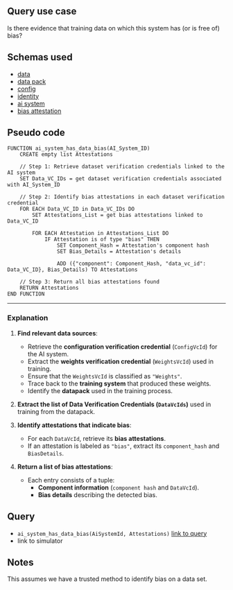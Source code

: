 ## Query use case

Is there evidence that training data on which this system has (or is free of) bias?

## Schemas used

* [data](https://github.com/nqminds/Trusted-AI-BOM/blob/main/packages/schemas/src/taibom-schemas/10-data.v1.0.0.schema.yaml)
* [data pack](https://github.com/nqminds/Trusted-AI-BOM/blob/main/packages/schemas/src/taibom-schemas/20-data-pack.v1.0.0.schema.yaml)
* [config](https://github.com/nqminds/Trusted-AI-BOM/blob/main/packages/schemas/src/taibom-schemas/25-config.v1.0.0.schema.yaml) 
* [identity](https://github.com/nqminds/Trusted-AI-BOM/blob/main/packages/schemas/src/taibom-schemas/5-identity.v1.0.0.schema.yaml)
* [ai system](https://github.com/nqminds/Trusted-AI-BOM/blob/main/packages/schemas/src/taibom-schemas/50-ai-system.v1.0.0.schema.yaml)
* [bias attestation](https://github.com/nqminds/Trusted-AI-BOM/blob/main/packages/schemas/src/taibom-schemas/67-bias-attestation.v1.0.0.schema.yaml)




## Pseudo code 

```
FUNCTION ai_system_has_data_bias(AI_System_ID)
    CREATE empty list Attestations

    // Step 1: Retrieve dataset verification credentials linked to the AI system
    SET Data_VC_IDs = get dataset verification credentials associated with AI_System_ID

    // Step 2: Identify bias attestations in each dataset verification credential
    FOR EACH Data_VC_ID in Data_VC_IDs DO
        SET Attestations_List = get bias attestations linked to Data_VC_ID

        FOR EACH Attestation in Attestations_List DO
            IF Attestation is of type "bias" THEN
                SET Component_Hash = Attestation's component hash
                SET Bias_Details = Attestation's details
                
                ADD ({"component": Component_Hash, "data_vc_id": Data_VC_ID}, Bias_Details) TO Attestations

    // Step 3: Return all bias attestations found
    RETURN Attestations
END FUNCTION

```

---

### **Explanation**
1. **Find relevant data sources**:  
   - Retrieve the **configuration verification credential** (`ConfigVcId`) for the AI system.  
   - Extract the **weights verification credential** (`WeightsVcId`) used in training.  
   - Ensure that the `WeightsVcId` is classified as `"Weights"`.  
   - Trace back to the **training system** that produced these weights.  
   - Identify the **datapack** used in the training process.  

2. **Extract the list of Data Verification Credentials (`DataVcIds`)** used in training from the datapack.  

3. **Identify attestations that indicate bias**:  
   - For each `DataVcId`, retrieve its **bias attestations**.  
   - If an attestation is labeled as `"bias"`, extract its `component_hash` and `BiasDetails`.  

4. **Return a list of bias attestations**:  
   - Each entry consists of a tuple:  
     - **Component information** (`component hash` and `DataVcId`).  
     - **Bias details** describing the detected bias.  




## Query

- `ai_system_has_data_bias(AiSystemId, Attestations)` [link to query](https://github.com/nqminds/Trusted-AI-BOM/blob/main/packages/claim_cascade_batteries/taibom-battery/scenarios.json#L225-L228)
- link to simulator 



## Notes

This assumes we have a trusted method to identify bias on a data set. 
